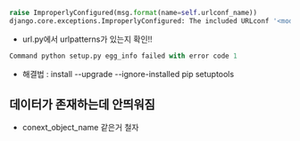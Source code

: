 ```python
raise ImproperlyConfigured(msg.format(name=self.urlconf_name))
django.core.exceptions.ImproperlyConfigured: The included URLconf '<module 'posts.urls' from '/home/hkyoo52/django/costory/posts/urls.py'>' does not appear to have any patterns in it. If you see valid patterns in the file then the issue is probably caused by a circular import.
```
* url.py에서 urlpatterns가 있는지 확인!!


```python
Command python setup.py egg_info failed with error code 1 
```
* 해결법 : install --upgrade --ignore-installed pip setuptools

## 데이터가 존재하는데 안띄워짐
* conext_object_name 같은거 철자 
